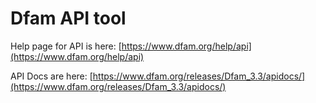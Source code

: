 # Dfam API tool

Help page for API is here: [https://www.dfam.org/help/api](https://www.dfam.org/help/api)

API Docs are here: [https://www.dfam.org/releases/Dfam_3.3/apidocs/](https://www.dfam.org/releases/Dfam_3.3/apidocs/)



